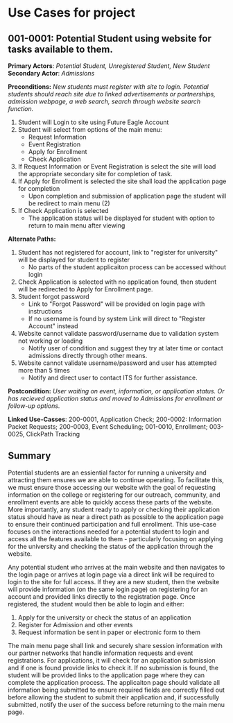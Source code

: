 # Use Cases for project

## 001-0001: Potential Student using website for tasks available to them. 
**Primary Actors**: *Potential Student, Unregistered Student, New Student*
**Secondary Actor**: *Admissions*

**Preconditions:** *New students must register with site to login. Potential students should reach site due to linked advertisements or partnerships, admission webpage, a web search, search through website search function.*
1. Student will Login to site using Future Eagle Account
2. Student will select from options of the main menu:
    - Request Information
    - Event Registration
    - Apply for Enrollment
    - Check Application
3.  If Request Information or Event Registration is select the site will load the appropriate secondary site for completion of task.
4.  If Apply for Enrollment is selected the site shall load the application page for completion
    - Upon completion and submission of application page the student will be redirect to main menu (2)
5.  If Check Application is selected
    - The application status will be displayed for student with option to return to main menu after viewing

**Alternate Paths:**
1. Student has not registered for account, link to "register for university" will be displayed for student to register
    - No parts of the student applicaiton process can be accessed without login
2. Check Application is selected with no application found, then student will be redirected to Apply for Enrollment page.
3. Student forgot password
    - Link to "Forgot Password" will be provided on login page with instructions
    - If no username is found by system Link will direct to "Register Account" instead
4. Website cannot validate password/username due to validation system not working or loading
    - Notify user of condition and suggest they try at later time or contact admissions directly through other means.
5. Website cannot validate username/password and user has attempted more than 5 times
    - Notify and direct user to contact ITS for further assistance.

**Postcondition:** *User waiting on event, information, or application status. Or has recieved application status and moved to Admissions for enrollment or follow-up options.*

**Linked Use-Casses**: 200-0001, Application Check; 200-0002: Information Packet Requests; 200-0003, Event Scheduling; 001-0010, Enrollment; 003-0025, ClickPath Tracking
## Summary
Potential students are an essiential factor for running a university and attracting them ensures we are able to continue operating. To facilitate this, we must ensure those accessing our website with the goal of requesting information on the college or registering for our outreach, community, and enrollment events are able to quickly access these parts of the website. More importantly, any student ready to apply or checking their application status should have as near a direct path as possible to the application page to ensure their continued participation and full enrollment. This use-case focuses on the interactions needed for a potential student to login and access all the features available to them - particularly focusing on applying for the university and checking the status of the application through the website.

Any potential student who arrives at the main website and then navigates to the login page or arrives at login page via a direct link will be required to login to the site for full access. If they are a new student, then the website will provide information (on the same login page) on registering for an account and provided links directly to the registration page. Once registered, the student would then be able to login and either:

  1. Apply for the university or check the status of an application
  2. Register for Admission and other events
  3. Request information be sent in paper or electronic form to them

The main menu page shall link and securely share session information with our partner networks that handle information requests and event registrations. For applications, it will check for an application submission and if one is found provide links to check it. If no submission is found, the student will be provided links to the application page where they can complete the application process. The applicaiton page should validate all information being submitted to ensure required fields are correctly filled out before allowing the student to submit their application and, if successfully submitted, notify the user of the success before returning to the main menu page.
